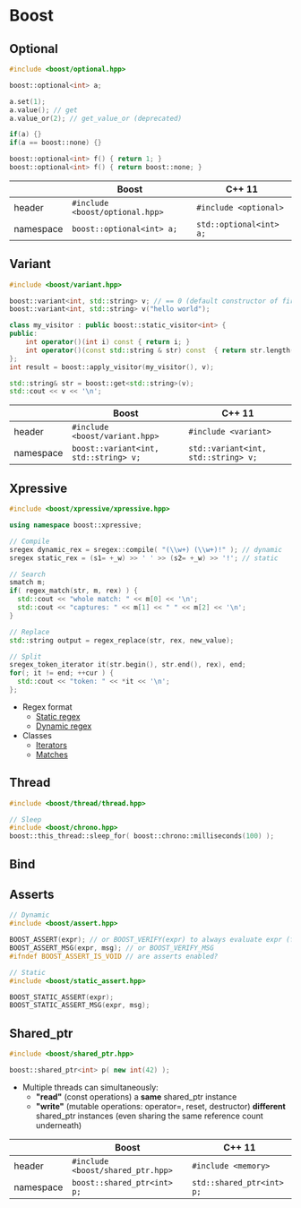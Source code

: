 # Boost

## Optional
```c++
#include <boost/optional.hpp>

boost::optional<int> a;

a.set(1);
a.value(); // get
a.value_or(2); // get_value_or (deprecated)

if(a) {}
if(a == boost::none) {}

boost::optional<int> f() { return 1; }
boost::optional<int> f() { return boost::none; }
```

||Boost|C++ 11|
|-|-|-|
|header|`#include <boost/optional.hpp>`|`#include <optional>`|
|namespace|`boost::optional<int> a;`|`std::optional<int> a;`|

## Variant
```c++
#include <boost/variant.hpp>

boost::variant<int, std::string> v; // == 0 (default constructor of first bounded type)
boost::variant<int, std::string> v("hello world");

class my_visitor : public boost::static_visitor<int> {
public:
    int operator()(int i) const { return i; }
    int operator()(const std::string & str) const  { return str.length(); }
};
int result = boost::apply_visitor(my_visitor(), v);

std::string& str = boost::get<std::string>(v);
std::cout << v << '\n';
```

||Boost|C++ 11|
|-|-|-|
|header|`#include <boost/variant.hpp>`|`#include <variant>`|
|namespace|`boost::variant<int, std::string> v;`|`std::variant<int, std::string> v;`|

## Xpressive
```c++
#include <boost/xpressive/xpressive.hpp>

using namespace boost::xpressive;

// Compile
sregex dynamic_rex = sregex::compile( "(\\w+) (\\w+)!" ); // dynamic
sregex static_rex = (s1= +_w) >> ' ' >> (s2= +_w) >> '!'; // static

// Search
smatch m;
if( regex_match(str, m, rex) ) {
  std::cout << "whole match: " << m[0] << '\n';
  std::cout << "captures: " << m[1] << " " << m[2] << '\n';
}

// Replace
std::string output = regex_replace(str, rex, new_value);

// Split
sregex_token_iterator it(str.begin(), str.end(), rex), end;
for(; it != end; ++cur ) {
  std::cout << "token: " << *it << '\n';
};
```
* Regex format
  * [Static regex](http://www.boost.org/doc/libs/1_66_0/doc/html/xpressive/user_s_guide.html#boost_xpressive.user_s_guide.creating_a_regex_object.static_regexes.static_xpressive_syntax_cheat_sheet)
  * [Dynamic regex](http://www.boost.org/doc/libs/1_66_0/doc/html/xpressive/user_s_guide.html#boost_xpressive.user_s_guide.string_substitutions.the_ecma_262_format_sequences)
* Classes
  * [Iterators](http://www.boost.org/doc/libs/1_66_0/doc/html/xpressive/user_s_guide.html#boost_xpressive.user_s_guide.quick_start.know_your_iterator_type)
  * [Matches](http://www.boost.org/doc/libs/1_66_0/doc/html/xpressive/user_s_guide.html#boost_xpressive.user_s_guide.accessing_results.match_results)

## Thread
```c++
#include <boost/thread/thread.hpp> 

// Sleep
#include <boost/chrono.hpp>
boost::this_thread::sleep_for( boost::chrono::milliseconds(100) );
```

## Bind

## Asserts
```c++
// Dynamic
#include <boost/assert.hpp>

BOOST_ASSERT(expr); // or BOOST_VERIFY(expr) to always evaluate expr (for side effects)
BOOST_ASSERT_MSG(expr, msg); // or BOOST_VERIFY_MSG
#ifndef BOOST_ASSERT_IS_VOID // are asserts enabled?

// Static
#include <boost/static_assert.hpp>

BOOST_STATIC_ASSERT(expr);
BOOST_STATIC_ASSERT_MSG(expr, msg);
```

## Shared_ptr
```c++
#include <boost/shared_ptr.hpp>

boost::shared_ptr<int> p( new int(42) );
```
* Multiple threads can simultaneously:
  * **"read"** (const operations) a **same** shared_ptr instance
  * **"write"** (mutable operations: operator=, reset, destructor) **different** shared_ptr instances (even sharing the same reference count underneath)


||Boost|C++ 11|
|-|-|-|
|header|`#include <boost/shared_ptr.hpp>`|`#include <memory>`|
|namespace|`boost::shared_ptr<int> p;`|`std::shared_ptr<int> p;`|
